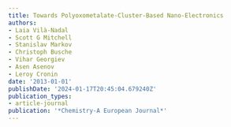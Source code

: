 ```yaml
---
title: Towards Polyoxometalate-Cluster-Based Nano-Electronics
authors:
- Laia Vilà-Nadal
- Scott G Mitchell
- Stanislav Markov
- Christoph Busche
- Vihar Georgiev
- Asen Asenov
- Leroy Cronin
date: '2013-01-01'
publishDate: '2024-01-17T20:45:04.679240Z'
publication_types:
- article-journal
publication: '*Chemistry-A European Journal*'
---
```

